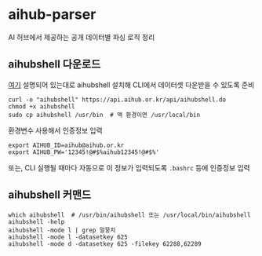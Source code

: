 # aihub-parser

AI 허브에서 제공하는 공개 데이터별 파싱 로직 정리

## aihubshell 다운로드

[여기](https://aihub.or.kr/devsport/apishell/list.do?currMenu=403&topMenu=100) 설명되어 있는대로 aihubshell 설치해 CLI에서 데이터셋 다운받을 수 있도록 준비

```
curl -o "aihubshell" https://api.aihub.or.kr/api/aihubshell.do
chmod +x aihubshell
sudo cp aihubshell /usr/bin  # 맥 환경이면 /usr/local/bin
```

환경변수 사용해서 인증정보 입력

```
export AIHUB_ID=aihub@aihub.or.kr
export AIHUB_PW='12345!@#$%aihub12345!@#$%'
```

또는, CLI 실행될 때마다 자동으로 이 정보가 입력되도록 `.bashrc` 등에 인증정보 입력

## aihubshell 커맨드

```
which aihubshell  # /usr/bin/aihubshell 또는 /usr/local/bin/aihubshell
aihubshell -help
aihubshell -mode l | grep 말뭉치
aihubshell -mode l -datasetkey 625
aihubshell -mode d -datasetkey 625 -filekey 62288,62289
```
